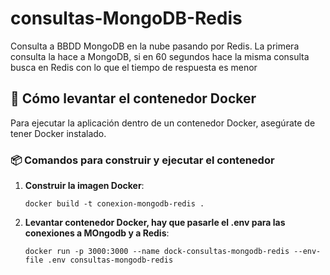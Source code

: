 # consultas-MongoDB-Redis
Consulta a BBDD MongoDB en la nube pasando por Redis.
La primera consulta la hace a MongoDB, si en 60 segundos hace la misma consulta busca en Redis
con lo que el tiempo de respuesta es menor
## 🚀 Cómo levantar el contenedor Docker

Para ejecutar la aplicación dentro de un contenedor Docker, asegúrate de tener Docker instalado. 

### 📦 **Comandos para construir y ejecutar el contenedor**

1. **Construir la imagen Docker**:
   ```bash, CLI
   docker build -t conexion-mongodb-redis .
2. **Levantar contenedor Docker, hay que pasarle el .env para las conexiones a MOngodb y a Redis**:
   ```bash, CLI
   docker run -p 3000:3000 --name dock-consultas-mongodb-redis --env-file .env consultas-mongodb-redis
   
   

